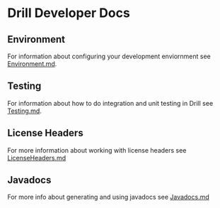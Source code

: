 # Drill Developer Docs

## Environment

For information about configuring your development enviornment see [Environment.md](Environment.md).

## Testing

For information about how to do integration and unit testing in Drill see [Testing.md](Testing.md).

## License Headers

For more information about working with license headers see [LicenseHeaders.md](LicenseHeaders.md)

## Javadocs

For more info about generating and using javadocs see [Javadocs.md](Javadocs.md)
